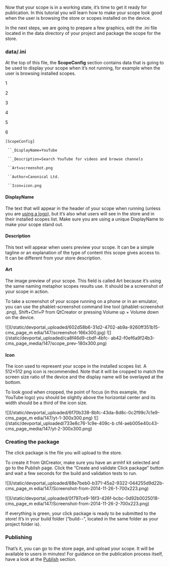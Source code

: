 





Now that your scope is in a working state, it’s time to get it ready for
publication. In this tutorial you will learn how to make your scope look good
when the user is browsing the store or scopes installed on the device.

In the next steps, we are going to prepare a few graphics, edit the
<scope>.ini file located in the data directory of your project and package the
scope for the store.

### data/<scope>.ini

At the top of this file, the **ScopeConfig** section contains data that is
going to be used to display your scope when it’s not running, for example when
the user is browsing installed scopes.

1

2

3

4

5

6

`[ScopeConfig]`

` ``_DisplayName=YouTube`

` ``_Description=Search YouTube for videos and browse channels`

` ``Art=screenshot.png`

` ``Author=Canonical Ltd.`

` ``Icon=icon.png`

#### DisplayName

The text that will appear in the header of your scope when running (unless you
are [using a logo](/en/phone/scopes/guides/scopes-customization-branding/)),
but it’s also what users will see in the store and in their installed scopes
list. Make sure you are using a unique DisplayName to make your scope stand
out.

#### Description

This text will appear when users preview your scope. It can be a simple
tagline or an explanation of the type of content this scope gives access to.
It can be different from your store description.

#### Art

The image preview of your scope. This field is called Art because it’s using
the same naming metaphor scopes results use. It should be a screenshot of your
scope in action.

To take a screenshot of your scope running on a phone or in an emulator, you
can use the phablet-screenshot command line tool (phablet-screenshot
<filename>.png), Shift+Ctrl+P from QtCreator or pressing Volume up + Volume
down on the device.

![](/static/devportal_uploaded/602d58b6-31d2-4702-ab9a-9260ff351b15-cms_page_m
edia/147/screenshot-166x300.jpg)
![](/static/devportal_uploaded/ca8f46d9-cbdf-4bfc-
ab42-f0ef6a9f24b3-cms_page_media/147/scope_prev-180x300.png)

#### Icon

The icon used to represent your scope in the installed scopes list. A 512×512
png icon is recommended. Note that it will be cropped to match the screen size
ratio of the device and the display name will be overlayed at the bottom.

To look good when cropped, the point of focus (in this example, the YouTube
logo) you should be slightly above the horizontal center and its width should
be a third of the icon size.

![](/static/devportal_uploaded/6f70b338-8bfc-43da-8d8c-0c2f99c7c1e9-cms_page_m
edia/147/yt-1-300x300.png) ![](/static/devportal_uploaded/733e8c76-1c9e-409c-b
cf4-aeb005e40c43-cms_page_media/147/yt-2-300x300.png)

### Creating the package

The click package is the file you will upload to the store.

To create it from QtCreator, make sure you have an armhf kit selected and go
to the Publish page. Click the “Create and validate Click package” button and
wait a few seconds for the build and validation tests to run.

![](/static/devportal_uploaded/88e7beb0-b371-45a2-9322-044255d9d22b-cms_page_m
edia/147/Screenshot-from-2014-11-26-1-700x223.png)

![](/static/devportal_uploaded/0f797ce9-16f3-426f-bcbc-0d92b0025018-cms_page_m
edia/147/Screenshot-from-2014-11-26-2-700x223.png)

If everything is green, your click package is ready to be submitted to the
store! It’s in your build folder (“build-<kit name>-<project name>”, located
in the same folder as your project folder is).

### Publishing

That’s it, you can go to the store page, and upload your scope. It will be
available to users in minutes! For guidance on the publication process itself,
have a look at the [Publish](/en/publish/) section.





